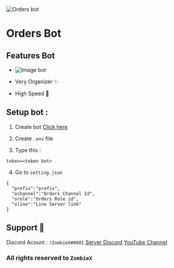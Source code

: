 ![Orders bot ](https://b.top4top.io/p_2021u2kel0.jpg)


# Orders Bot 

## Features Bot
* ![Image bot ](https://d.top4top.io/p_2019ao3u20.jpg )


* Very Organizer ✨
* High Speed 🚀

## Setup bot :

1. Create bot [Click here](https://discord.com/developers/applications)


2. Create `.env` file
3. Type this :
```
token=<token bot>
```
4. Go to `setting.json`
```
{
  "prefix":"prefix", 
  "ochannel":"Orders Channel Id", 
  "orole":"Orders Role id", 
  "oline":"Line Server link"
}
```

## Support 💠
Discord Acount : `!ZombieX#0001`
[Server Discord](https://discord.gg/crJx77aEsq)
[YouTube Channel](https://youtube.com/channel/UC0A5FZItuziL5iWIinQeKcQ)

### All rights reserved to `ZombieX` 
